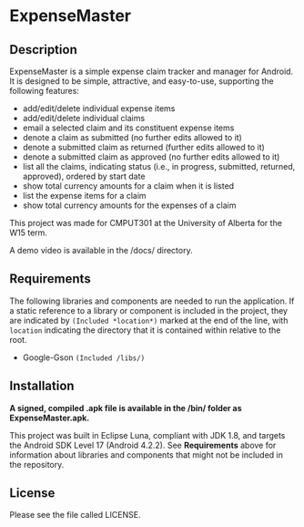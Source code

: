 ExpenseMaster
=============
## Description
ExpenseMaster is a simple expense claim tracker and manager for Android.
It is designed to be simple, attractive, and easy-to-use, supporting the following features:
* add/edit/delete individual expense items
* add/edit/delete individual claims
* email a selected claim and its constituent expense items
* denote a claim as submitted (no further edits allowed to it)
* denote a submitted claim as returned (further edits allowed to it)
* denote a submitted claim as approved (no further edits allowed to it)
* list all the claims, indicating status (i.e., in progress, submitted, returned, approved), ordered by start date
* show total currency amounts for a claim when it is listed
* list the expense items for a claim
* show total currency amounts for the expenses of a claim

This project was made for CMPUT301 at the University of Alberta for the W15 term.

A demo video is available in the /docs/ directory.

## Requirements
The following libraries and components are needed to run the application. If a static reference to
a library or component is included in the project, they are indicated by `(Included *location*)`
marked at the end of the line, with `location` indicating the directory that it is contained within
relative to the root.
* Google-Gson `(Included /libs/)`

## Installation
**A signed, compiled .apk file is available in the /bin/ folder as ExpenseMaster.apk.**

This project was built in Eclipse Luna, compliant with JDK 1.8, and targets the Android SDK Level 17 (Android 4.2.2). See **Requirements** above for information about libraries and components that might not be included in the repository.

## License
Please see the file called LICENSE.

